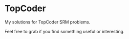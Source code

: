 # TopCoder

My solutions for TopCoder SRM problems.

Feel free to grab if you find something useful or interesting.
